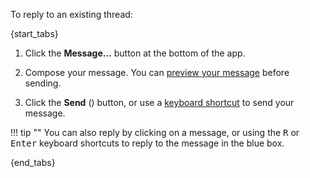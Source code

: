 To reply to an existing thread:

{start_tabs}

1. Click the **Message...** button at the bottom of the app.

1. Compose your message. You
   can [preview your message](/help/preview-your-message-before-sending) before
   sending.

1. Click the **Send** (<i class="zulip-icon zulip-icon-send"></i>) button, or
   use a [keyboard shortcut](/help/configure-send-message-keys) to send your
   message.

!!! tip ""
    You can also reply by clicking on a message, or using the <kbd>R</kbd> or
    <kbd>Enter</kbd> keyboard shortcuts to reply to the message in the blue box.

{end_tabs}
